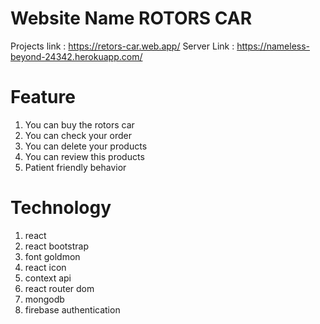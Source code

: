# Website Name ROTORS CAR

Projects link : https://retors-car.web.app/
Server Link : https://nameless-beyond-24342.herokuapp.com/

# Feature

1. You can buy the rotors car
2. You can check your order
3. You can delete your products
4. You can review this products
5. Patient friendly behavior

# Technology

1. react
2. react bootstrap
3. font goldmon
4. react icon
5. context api
6. react router dom
7. mongodb
8. firebase authentication
